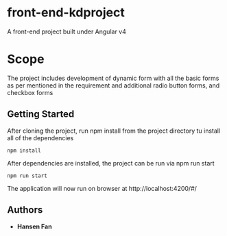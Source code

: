 # front-end-kdproject

A front-end project built under Angular v4

# Scope

The project includes development of dynamic form with all the basic forms as per mentioned in the requirement and additional radio button forms, and checkbox forms

## Getting Started

After cloning the project, run npm install from the project directory tu install all of the dependencies 

```
npm install
```
After dependencies are installed, the project can be run via npm run start

```
npm run start
```

The application will now run on browser at http://localhost:4200/#/


## Authors

* **Hansen Fan** 
